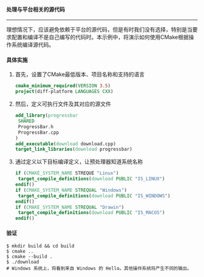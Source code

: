 #### 处理与平台相关的源代码

---

​       理想情况下，应该避免依赖于平台的源代码，但是有时我们没有选择，特别是当要求配置和编译不是自己编写的代码时。本示例中，将演示如何使用CMake根据操作系统编译源代码。

#### 具体实施

1. 首先，设置了CMake最低版本、项目名称和支持的语言

   ``` cmake
   cmake_minimum_required(VERSION 3.5)
   project(diff-platform LANGUAGES CXX)
   ```

2. 然后，定义可执行文件及其对应的源文件

   ``` cmake
   add_library(progressbar
   	SHARED
   	ProgressBar.h
   	ProgressBar.cpp
   )
   add_executable(download download.cpp)
   target_link_libraries(download progressbar)
   ```

3. 通过定义以下目标编译定义，让预处理器知道系统名称

   ``` cmake
   if (CMAKE_SYSTEM_NAME STREQUE "Linux")
   	target_compile_definitions(download PUBLIC "IS_LINUX")
   endif()
   if (CMAKE_SYSTEM_NAME STREQUAL "Windows")
   	target_compile_definitions(download PUBLIC "IS_WINDOWS")
   endif()
   if (CMAKE_SYSTEM_NAME STREQUAL "Drawin")
   	target_compile_definitions(download PUBLIC "IS_MACOS")
   endif()
   ```

#### 验证

``` shell
$ mkdir build && cd build
$ cmake ..
$ cmake --build .
$ ./download
# Windows 系统上，将看到来自 Windows 的 Hello。其他操作系统将产生不同的输出。

```

